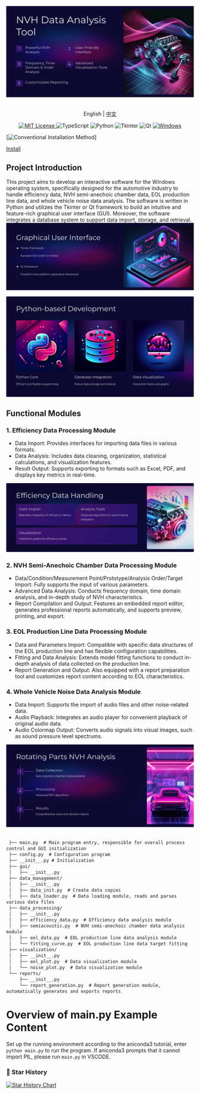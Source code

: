 <picture>
  <img alt="a" src="https://github.com/aierlanjiu/NVH-data-analysis-system/blob/main/NVH%20Data%20Analysis%20Tool.png">
</picture>
<p align="center">
    <br> English | <a href="README-CN.md">中文</a>
</p>


<p align="center">
  <a href="LICENSE" target="_blank">
    <img alt="MIT License" src="https://img.shields.io/github/license/yetone/openai-translator.svg?style=flat-square" />
  </a>

  <!-- TypeScript Badge -->
  <img alt="TypeScript" src="https://img.shields.io/badge/-TypeScript-blue?style=flat-square&logo=typescript&logoColor=white" />

  <!-- Python Badge -->
  <img alt="Python" src="https://img.shields.io/badge/-Python-blue?style=flat-square&logo=python&logoColor=white" />

  <!-- Tkinter Badge -->
  <img alt="Tkinter" src="https://img.shields.io/badge/-Tkinter-blue?style=flat-square&logo=python&logoColor=white" />

  <!-- Qt Badge -->
  <img alt="Qt" src="https://img.shields.io/badge/-Qt-blue?style=flat-square&logo=qt&logoColor=white" />

  <!-- Windows Badge -->
  <a href="https://github.com/yetone/openai-translator/releases" target="_blank">
    <img alt="Windows" src="https://img.shields.io/badge/-Windows-blue?style=flat-square&logo=windows&logoColor=white" />
  </a>
</p>


[![Conventional Installation Method](https://img.shields.io/static/v1?label=&message=Conventional%20Installation%20Method&color=gray)]

<a href="root/aniconda3.md">Install</a>


## Project Introduction
This project aims to develop an interactive software for the Windows operating system, specifically designed for the automotive industry to handle efficiency data, NVH semi-anechoic chamber data, EOL production line data, and whole vehicle noise data analysis. The software is written in Python and utilizes the Tkinter or Qt framework to build an intuitive and feature-rich graphical user interface (GUI). Moreover, the software integrates a database system to support data import, storage, and retrieval.
<picture>
  <img alt="b" src="Graphical User Interface.png">
</picture>

<picture>
  <img alt="e" src="Python-based Development.png">
</picture>

## Functional Modules

### 1. Efficiency Data Processing Module
- Data Import: Provides interfaces for importing data files in various formats.
- Data Analysis: Includes data cleaning, organization, statistical calculations, and visualization features.
- Result Output: Supports exporting to formats such as Excel, PDF, and displays key metrics in real-time.
<picture>
  <img alt="c" src="Efficiency Data Handling.png">
</picture>

### 2. NVH Semi-Anechoic Chamber Data Processing Module
- Data/Condition/Measurement Point/Prototype/Analysis Order/Target Import: Fully supports the input of various parameters.
- Advanced Data Analysis: Conducts frequency domain, time domain analysis, and in-depth study of NVH characteristics.
- Report Compilation and Output: Features an embedded report editor, generates professional reports automatically, and supports preview, printing, and export.

### 3. EOL Production Line Data Processing Module
- Data and Parameters Import: Compatible with specific data structures of the EOL production line and has flexible configuration capabilities.
- Fitting and Data Analysis: Extends model fitting functions to conduct in-depth analysis of data collected on the production line.
- Report Generation and Output: Also equipped with a report preparation tool and customizes report content according to EOL characteristics.

### 4. Whole Vehicle Noise Data Analysis Module
- Data Import: Supports the import of audio files and other noise-related data.
- Audio Playback: Integrates an audio player for convenient playback of original audio data.
- Audio Colormap Output: Converts audio signals into visual images, such as sound pressure level spectrums.
<picture>
  <img alt="d" src="Rotating Parts NVH Analysis.png">
</picture>

```plaintext

 ├── main.py  # Main program entry, responsible for overall process control and GUI initialization
 ├── config.py  # Configuration program
 ├── __init__.py # Initialization
 ├── gui/
 │   ├── __init__.py
 ├── data_management/
 │   ├── __init__.py
 │   ├── data_init.py  # Create data copies
 │   ├── data_loader.py  # Data loading module, reads and parses various data files
 ├── data_processing/
 │   ├── __init__.py
 │   ├── efficiency_data.py  # Efficiency data analysis module
 │   ├── semiacoustic.py  # NVH semi-anechoic chamber data analysis module
 │   ├── eol_data.py  # EOL production line data analysis module
 │   └── fitting_curve.py  # EOL production line data target fitting
 ├── visualization/
 │   ├── __init__.py
 │   ├── eol_plot.py  # Data visualization module
 │   └── noise_plot.py  # Data visualization module
 └── reports/
     ├── __init__.py
     └── report_generation.py  # Report generation module, automatically generates and exports reports
```

# Overview of main.py Example Content

Set up the running environment according to the aniconda3 tutorial, enter `python main.py` to run the program. If aniconda3 prompts that it cannot import PIL, please run `main.py` in VSCODE.

### 🌟 Star History
[![Star History Chart](https://api.star-history.com/svg?repos=aierlanjiu/NVH-data-analysis-system&type=Date)](https://star-history.com/#aierlanjiu/NVH-data-analysis-system&Date)

